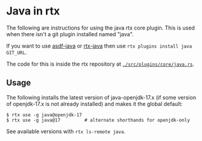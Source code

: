 # Java in rtx

The following are instructions for using the java rtx core plugin. This is used when there isn't a 
git plugin installed named "java".

If you want to use [asdf-java](https://github.com/halcyon/asdf-java)
or [rtx-java](https://github.com/rtx-plugins/rtx-java)
then use `rtx plugins install java GIT_URL`.

The code for this is inside the rtx repository at
[`./src/plugins/core/java.rs`](https://github.com/jdxcode/rtx/blob/main/src/plugins/core/java.rs).

## Usage

The following installs the latest version of java-openjdk-17.x (if some version of openjdk-17.x is 
not already installed) and makes it the global default:

```sh-session
$ rtx use -g java@openjdk-17
$ rtx use -g java@17         # alternate shorthands for openjdk-only
```

See available versions with `rtx ls-remote java`.
